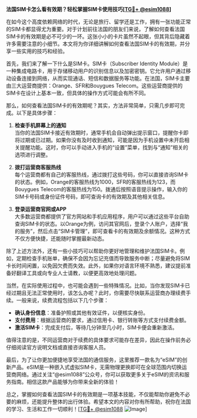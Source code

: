 **法国SIM卡怎么看有效期？轻松掌握SIM卡使用技巧[[TG💪+ @esim1088](https://t.me/s/esim1088)]**

在如今这个高度依赖网络的时代，无论是旅行、留学还是工作，拥有一张功能正常的SIM卡都显得尤为重要。对于计划前往法国的朋友们来说，了解如何查看法国SIM卡的有效期是必不可少的一环。这张小小的卡片虽然不起眼，但其背后隐藏着许多需要注意的小细节。本文将为你详细讲解如何查看法国SIM卡的有效期，并分享一些实用的技巧和经验。

首先，我们来了解一下什么是SIM卡。SIM卡（Subscriber Identity Module）是一种集成电路卡，用于存储移动用户的识别信息以及加密密钥。它允许用户通过移动设备连接到网络，从而实现通话、短信和数据服务等功能。在法国，SIM卡主要由三大运营商提供：Orange、SFR和Bouygues Telecom。这些运营商提供的SIM卡在设计上基本一致，但具体的操作方式可能会有所不同。

那么，如何查看法国SIM卡的有效期呢？其实，方法非常简单，只需几步即可完成。以下是具体步骤：

1. **检查手机屏幕上的通知**  
   当你的法国SIM卡接近有效期时，通常手机会自动弹出提示窗口，提醒你卡即将过期或已过期。如果你没有及时收到通知，可能是因为手机设置中未开启相关提醒功能。这时，你可以手动进入手机的“设置”菜单，找到与“通知”相关的选项进行调整。

2. **拨打运营商客服热线**  
   每个运营商都有自己的客服热线，通过拨打这些号码，你可以直接咨询SIM卡的状态。例如，Orange的客服热线为1000，SFR的客服热线为123，而Bouygues Telecom的客服热线为150。拨通后按照语音提示操作，输入你的SIM卡号码或身份证件号码，即可查询卡的有效期及其他相关信息。

3. **登录运营商官网或APP**  
   大多数运营商都提供了官方网站和手机应用程序，用户可以通过这些平台自助查询SIM卡的状态。以Orange为例，访问其官网后，登录个人账户，选择“我的服务”，然后点击“SIM卡管理”，即可查看卡的有效期及余额情况。这种方式不仅方便快捷，还能随时掌握最新动态。

除了上述方法外，还有一些小技巧可以帮助你更好地管理和维护法国SIM卡。例如，定期检查手机账单，确保不会因为忘记充值而导致服务中断；尽量避免将SIM卡长时间闲置，以免因欠费而失效。此外，如果你对语言环境不熟悉，建议提前准备好翻译工具或向专业人士请教，以便更高效地处理问题。

当然，在实际使用过程中，也可能会遇到一些特殊情况。比如，当你发现SIM卡已经过期且无法正常使用时，该怎么办呢？此时，你需要尽快联系运营商办理续费手续。一般来说，续费流程包括以下几个步骤：

- **确认身份信息**：准备护照或其他有效证件，以便核实身份。
- **支付费用**：根据运营商的要求，通过信用卡、银行转账等方式支付续费金额。
- **激活SIM卡**：完成支付后，等待几分钟至几小时，SIM卡便会重新激活。

值得注意的是，不同运营商对于续费的具体要求可能存在差异，因此在操作前务必仔细阅读官方说明文档或直接咨询客服人员。

最后，为了让你更加便捷地享受法国的通信服务，这里推荐一款名为“eSIM”的创新产品。eSIM是一种嵌入式虚拟SIM卡，无需物理更换即可在全球范围内切换运营商网络。通过关注“@esim1088”公众号，你可以获取更多关于eSIM的资讯和服务指南。相信这款产品能够为你带来全新的体验！

总之，掌握如何查看法国SIM卡的有效期是一项基本技能，不仅能帮助你避免不必要的麻烦，还能提升整体的出行体验。希望本文的内容对你有所帮助，祝你在法国的学习、生活和工作一切顺利！[[TG💪+ @esim1088](https://t.me/s/esim1088) ![Image](https://i.postimg.cc/4NQfJmqS/Snipaste-2025-05-13-00-14-12.png)]